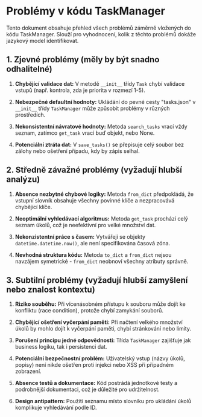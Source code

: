 # Problémy v kódu TaskManager

Tento dokument obsahuje přehled všech problémů záměrně vložených do kódu TaskManager. Slouží pro vyhodnocení, kolik z těchto problémů dokáže jazykový model identifikovat.

## 1. Zjevné problémy (měly by být snadno odhalitelné)

1. **Chybějící validace dat:** V metodě `__init__` třídy `Task` chybí validace vstupů (např. kontrola, zda je priorita v rozmezí 1-5).
   
2. **Nebezpečné defaultní hodnoty:** Ukládání do pevné cesty "tasks.json" v `__init__` třídy `TaskManager` může způsobit problémy v různých prostředích.

3. **Nekonsistentní návratové hodnoty:** Metoda `search_tasks` vrací vždy seznam, zatímco `get_task` vrací buď objekt, nebo None.

4. **Potenciální ztráta dat:** V `save_tasks()` se přepisuje celý soubor bez zálohy nebo ošetření případu, kdy by zápis selhal.

## 2. Středně závažné problémy (vyžadují hlubší analýzu)

1. **Absence nezbytné chybové logiky:** Metoda `from_dict` předpokládá, že vstupní slovník obsahuje všechny povinné klíče a nezpracovává chybějící klíče.

2. **Neoptimální vyhledávací algoritmus:** Metoda `get_task` prochází celý seznam úkolů, což je neefektivní pro velké množství dat.

3. **Nekonzistentní práce s časem:** Vytvářejí se objekty `datetime.datetime.now()`, ale není specifikována časová zóna.

4. **Nevhodná struktura kódu:** Metoda `to_dict` a `from_dict` nejsou navzájem symetrické - `from_dict` neobnoví všechny atributy správně.

## 3. Subtilní problémy (vyžadují hlubší zamyšlení nebo znalost kontextu)

1. **Riziko souběhu:** Při vícenásobném přístupu k souboru může dojít ke konfliktu (race condition), protože chybí zamykání souborů.

2. **Chybějící ošetření vyčerpání paměti:** Při načtení velkého množství úkolů by mohlo dojít k vyčerpání paměti, chybí stránkování nebo limity.

3. **Porušení principu jedné odpovědnosti:** Třída `TaskManager` zajišťuje jak business logiku, tak i persistenci dat.

4. **Potenciální bezpečnostní problém:** Uživatelský vstup (názvy úkolů, popisy) není nikde ošetřen proti injekci nebo XSS při případném zobrazení.

5. **Absence testů a dokumentace:** Kód postrádá jednotkové testy a podrobnější dokumentaci, což je důležité pro udržitelnost.

6. **Design antipattern:** Použití seznamu místo slovníku pro ukládání úkolů komplikuje vyhledávání podle ID.
